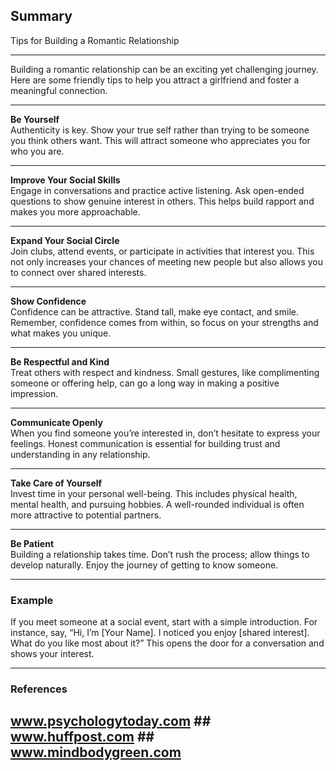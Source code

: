 ## Summary
Tips for Building a Romantic Relationship

---

Building a romantic relationship can be an exciting yet challenging journey. Here are some friendly tips to help you attract a girlfriend and foster a meaningful connection.

---

**Be Yourself**  
Authenticity is key. Show your true self rather than trying to be someone you think others want. This will attract someone who appreciates you for who you are.

---

**Improve Your Social Skills**  
Engage in conversations and practice active listening. Ask open-ended questions to show genuine interest in others. This helps build rapport and makes you more approachable.

---

**Expand Your Social Circle**  
Join clubs, attend events, or participate in activities that interest you. This not only increases your chances of meeting new people but also allows you to connect over shared interests.

---

**Show Confidence**  
Confidence can be attractive. Stand tall, make eye contact, and smile. Remember, confidence comes from within, so focus on your strengths and what makes you unique.

---

**Be Respectful and Kind**  
Treat others with respect and kindness. Small gestures, like complimenting someone or offering help, can go a long way in making a positive impression.

---

**Communicate Openly**  
When you find someone you’re interested in, don’t hesitate to express your feelings. Honest communication is essential for building trust and understanding in any relationship.

---

**Take Care of Yourself**  
Invest time in your personal well-being. This includes physical health, mental health, and pursuing hobbies. A well-rounded individual is often more attractive to potential partners.

---

**Be Patient**  
Building a relationship takes time. Don’t rush the process; allow things to develop naturally. Enjoy the journey of getting to know someone.

---

### Example
If you meet someone at a social event, start with a simple introduction. For instance, say, “Hi, I’m [Your Name]. I noticed you enjoy [shared interest]. What do you like most about it?” This opens the door for a conversation and shows your interest.

---

### References
## www.psychologytoday.com ## www.huffpost.com ## www.mindbodygreen.com ##